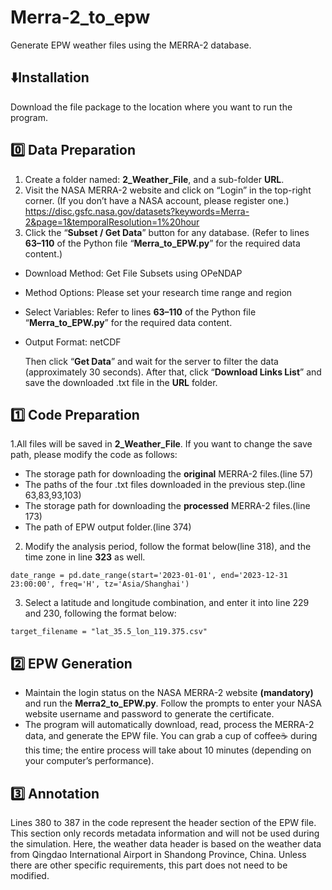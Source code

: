# Merra-2_to_epw
Generate EPW weather files using the MERRA-2 database.

## ⬇️Installation
Download the file package to the location where you want to run the program.

## 0️⃣ Data Preparation
1. Create a folder named: **2_Weather_File**, and a sub-folder **URL**.
2. Visit the NASA MERRA-2 website and click on “Login” in the top-right corner. (If you don’t have a NASA account, please register one.)
   https://disc.gsfc.nasa.gov/datasets?keywords=Merra-2&page=1&temporalResolution=1%20hour
3. Click the “**Subset / Get Data**” button for any database. (Refer to lines **63–110** of the Python file “**Merra_to_EPW.py**” for the required data content.)
 -  Download Method: Get File Subsets using OPeNDAP
 -  Method Options: Please set your research time range and region
 -  Select Variables: Refer to lines **63–110** of the Python file “**Merra_to_EPW.py**” for the required data content.
 -  Output Format: netCDF

    Then click “**Get Data**” and wait for the server to filter the data (approximately 30 seconds). After that, click “**Download Links List**” and save the downloaded   .txt file in the **URL** folder.

## 1️⃣ Code Preparation
1.All files will be saved in **2_Weather_File**. If you want to change the save path, please modify the code as follows:
 -  The storage path for downloading the **original** MERRA-2 files.(line 57)
 -  The paths of the four .txt files downloaded in the previous step.(line 63,83,93,103)
 -  The storage path for downloading the **processed** MERRA-2 files.(line 173)
 -  The path of EPW output folder.(line 374)
2. Modify the analysis period, follow the format below(line 318), and the time zone in line **323** as well.
```
date_range = pd.date_range(start='2023-01-01', end='2023-12-31 23:00:00', freq='H', tz='Asia/Shanghai')
```

3. Select a latitude and longitude combination, and enter it into line 229 and 230, following the format below:
```
target_filename = "lat_35.5_lon_119.375.csv"
```
## 2️⃣ EPW Generation
 -  Maintain the login status on the NASA MERRA-2 website **(mandatory)** and run the **Merra2_to_EPW.py**. Follow the prompts to enter your NASA website username and password to generate the certificate.
 -  The program will automatically download, read, process the MERRA-2 data, and generate the EPW file. You can grab a cup of coffee☕️ during this time; the entire process will take about 10 minutes (depending on your computer’s performance).

## 3️⃣ Annotation
Lines 380 to 387 in the code represent the header section of the EPW file. This section only records metadata information and will not be used during the simulation. Here, the weather data header is based on the weather data from Qingdao International Airport in Shandong Province, China. Unless there are other specific requirements, this part does not need to be modified.


